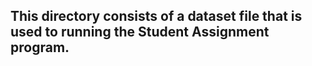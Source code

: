 ## This directory consists of a dataset file that is used to running the Student Assignment program.
